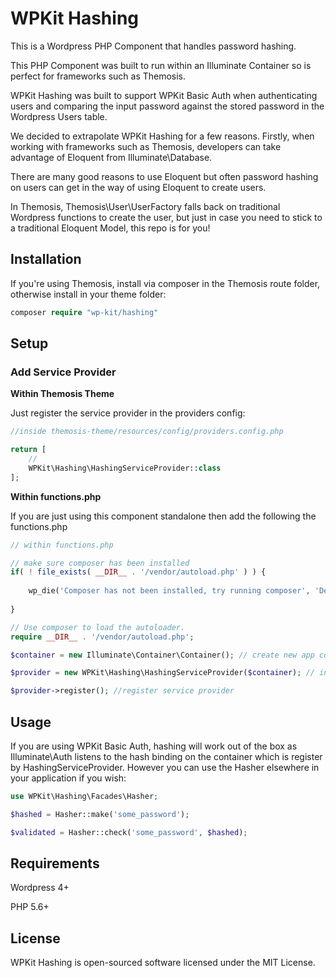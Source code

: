 # WPKit Hashing

This is a Wordpress PHP Component that handles password hashing. 

This PHP Component was built to run within an Illuminate Container so is perfect for frameworks such as Themosis.

WPKit Hashing was built to support WPKit Basic Auth when authenticating users and comparing the input password against the stored password in the Wordpress Users table.

We decided to extrapolate WPKit Hashing for a few reasons. Firstly, when working with frameworks such as Themosis, developers can take advantage of Eloquent from Illuminate\Database. 

There are many good reasons to use Eloquent but often password hashing on users can get in the way of using Eloquent to create users.

In Themosis, Themosis\User\UserFactory falls back on traditional Wordpress functions to create the user, but just in case you need to stick to a traditional Eloquent Model, this repo is for you!

## Installation

If you're using Themosis, install via composer in the Themosis route folder, otherwise install in your theme folder:

```php
composer require "wp-kit/hashing"
```

## Setup

### Add Service Provider

**Within Themosis Theme**

Just register the service provider in the providers config:

```php
//inside themosis-theme/resources/config/providers.config.php

return [
    //
    WPKit\Hashing\HashingServiceProvider::class
];
```

**Within functions.php**

If you are just using this component standalone then add the following the functions.php

```php
// within functions.php

// make sure composer has been installed
if( ! file_exists( __DIR__ . '/vendor/autoload.php' ) ) {
	
	wp_die('Composer has not been installed, try running composer', 'Dependancy Error');
	
}

// Use composer to load the autoloader.
require __DIR__ . '/vendor/autoload.php';

$container = new Illuminate\Container\Container(); // create new app container

$provider = new WPKit\Hashing\HashingServiceProvider($container); // inject into service provider

$provider->register(); //register service provider
```

## Usage

If you are using WPKit Basic Auth, hashing will work out of the box as Illuminate\Auth listens to the hash binding on the container which is register by HashingServiceProvider. However you can use the Hasher elsewhere in your application if you wish:

```php
use WPKit\Hashing\Facades\Hasher;

$hashed = Hasher::make('some_password');

$validated = Hasher::check('some_password', $hashed);
```

## Requirements

Wordpress 4+

PHP 5.6+

## License

WPKit Hashing is open-sourced software licensed under the MIT License.
